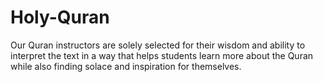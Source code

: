 # Holy-Quran
Our Quran instructors are solely selected for their wisdom and ability to interpret the text in a way that helps students learn more about the Quran while also finding solace and inspiration for themselves.
